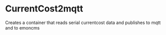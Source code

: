 # CurrentCost2mqtt
Creates a container that reads serial currentcost data and publishes to mqtt and to emoncms
